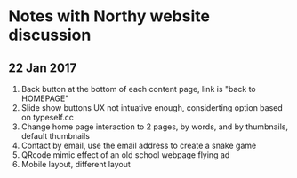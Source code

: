 Notes with Northy website discussion
====================================

22 Jan 2017
-----------
1. Back button at the bottom of each content page, link is "back to HOMEPAGE"
2. Slide show buttons UX not intuative enough, considerting option based on typeself.cc
3. Change home page interaction to 2 pages, by words, and by thumbnails, default thumbnails
4. Contact by email, use the email address to create a snake game
5. QRcode mimic effect of an old school webpage flying ad
6. Mobile layout, different layout
